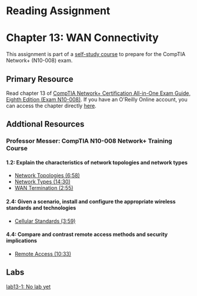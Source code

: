 # Reading Assignment
# Chapter 13: WAN Connectivity
This assignment is part of a [self-study course](../README.md) to prepare for the CompTIA Network+ (N10-008) exam.
## Primary Resource
Read chapter 13 of [CompTIA Network+ Certification All-in-One Exam Guide, Eighth Edition (Exam N10-008)](https://www.amazon.com/CompTIA-Network-Certification-N10-008-Comptia/dp/1264269056).  If you have an O'Reilly Online account, you can access the chapter directly [here](https://learning.oreilly.com/library/view/foo/xxxxxxxxxxxxx/ch13.xhtml).
## Addtional Resources

### Professor Messer: CompTIA N10-008 Network+ Training Course


#### 1.2: Explain the characteristics of network topologies and network types
- [Network Topologies (6:58)](https://www.youtube.com/watch?v=nKMrAvl960I&list=PLG49S3nxzAnlCJiCrOYuRYb6cne864a7G&index=4)
- [Network Types (14:30)](https://www.youtube.com/watch?v=6a-roIeJ_a4&list=PLG49S3nxzAnlCJiCrOYuRYb6cne864a7G&index=5)
- [WAN Termination (2:55)](https://www.youtube.com/watch?v=bqJAbvKACN4&list=PLG49S3nxzAnlCJiCrOYuRYb6cne864a7G&index=6)

#### 2.4: Given a scenario, install and configure the appropriate wireless standards and technologies
- [Cellular Standards (3:59)](https://www.youtube.com/watch?v=m1o7rS5q5Qo&list=PLG49S3nxzAnlCJiCrOYuRYb6cne864a7G&index=53)


#### 4.4: Compare and contrast remote access methods and security implications
- [Remote Access (10:33)](https://www.youtube.com/watch?v=nHUApn4wCPo&list=PLG49S3nxzAnlCJiCrOYuRYb6cne864a7G&index=81)
## Labs
[lab13-1: No lab yet](lab13-1.md)</br>

